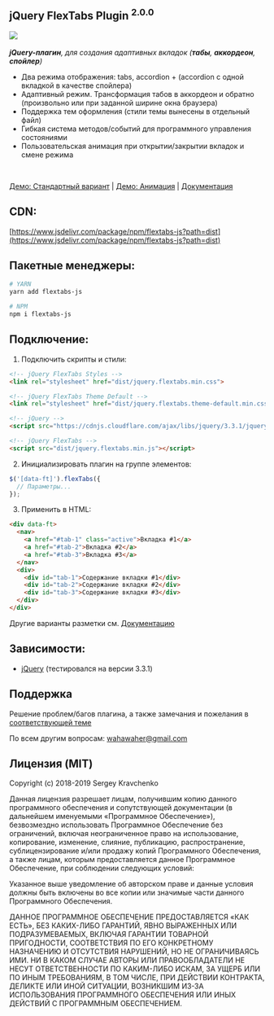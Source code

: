 jQuery FlexTabs Plugin <sup>2.0.0</sup>
-------
[![](https://data.jsdelivr.com/v1/package/npm/flextabs-js/badge)](https://www.jsdelivr.com/package/npm/flextabs-js) <br><br>
_**jQuery-плагин**, для создания адаптивных вкладок (**табы**, **аккордеон**, **спойлер**)_

* Два режима отображения: tabs, accordion + (accordion с одной вкладкой в качестве спойлера)
* Адаптивный режим. Трансформация табов в аккордеон и обратно (произвольно или при заданной ширине окна браузера)
* Поддержка тем оформления (стили темы вынесены в отдельный файл)
* Гибкая система методов/событий для программного управления состояниями
* Пользовательская анимация при открытии/закрытии вкладок и смене режима
<br>

[Демо: Стандартный вариант](http://wahawaher.000webhostapp.com/flextabs-js/demo-default.html) | [Демо: Анимация](http://wahawaher.000webhostapp.com/flextabs-js/demo-animation.html) | [Документация](http://wahawaher.000webhostapp.com/flextabs-js)

## CDN:
[https://www.jsdelivr.com/package/npm/flextabs-js?path=dist](https://www.jsdelivr.com/package/npm/flextabs-js?path=dist)

## Пакетные менеджеры:
```sh
# YARN
yarn add flextabs-js

# NPM
npm i flextabs-js
```

## Подключение:

1. Подключить скрипты и стили:
```html
<!-- jQuery FlexTabs Styles -->
<link rel="stylesheet" href="dist/jquery.flextabs.min.css">

<!-- jQuery FlexTabs Theme Default -->
<link rel="stylesheet" href="dist/jquery.flextabs.theme-default.min.css">

<!-- jQuery -->
<script src="https://cdnjs.cloudflare.com/ajax/libs/jquery/3.3.1/jquery.min.js"></script>

<!-- jQuery FlexTabs -->
<script src="dist/jquery.flextabs.min.js"></script>
```
2. Инициализировать плагин на группе элементов:
```javascript
$('[data-ft]').flexTabs({
  // Параметры...
});
```
3. Применить в HTML:
```html
<div data-ft>
  <nav>
    <a href="#tab-1" class="active">Вкладка #1</a>
    <a href="#tab-2">Вкладка #2</a>
    <a href="#tab-3">Вкладка #3</a>
  </nav>
  <div>
    <div id="tab-1">Содержание вкладки #1</div>
    <div id="tab-2">Содержание вкладки #2</div>
    <div id="tab-3">Содержание вкладки #3</div>
  </div>
</div>
```
Другие варианты разметки см. [Документацию](http://wahawaher.ru/flextabs-js)

## Зависимости:
- [jQuery](http://jquery.com/download/) (тестировался на версии 3.3.1)

## Поддержка
Решение проблем/багов плагина, а также замечания и пожелания в [соответствующей теме](https://github.com/WahaWaher/flextabs-js/issues)

По всем другим вопросам:  [wahawaher@gmail.com](mailto:wahawaher@gmail.com "Написать на wahawaher@gmail.com")

## Лицензия (MIT)
Copyright (c) 2018-2019 Sergey Kravchenko

Данная лицензия разрешает лицам, получившим копию данного программного обеспечения и сопутствующей документации (в дальнейшем именуемыми «Программное Обеспечение»), безвозмездно использовать Программное Обеспечение без ограничений, включая неограниченное право на использование, копирование, изменение, слияние, публикацию, распространение, сублицензирование и/или продажу копий Программного Обеспечения, а также лицам, которым предоставляется данное Программное Обеспечение, при соблюдении следующих условий:

Указанное выше уведомление об авторском праве и данные условия должны быть включены во все копии или значимые части данного Программного Обеспечения.

ДАННОЕ ПРОГРАММНОЕ ОБЕСПЕЧЕНИЕ ПРЕДОСТАВЛЯЕТСЯ «КАК ЕСТЬ», БЕЗ КАКИХ-ЛИБО ГАРАНТИЙ, ЯВНО ВЫРАЖЕННЫХ ИЛИ ПОДРАЗУМЕВАЕМЫХ, ВКЛЮЧАЯ ГАРАНТИИ ТОВАРНОЙ ПРИГОДНОСТИ, СООТВЕТСТВИЯ ПО ЕГО КОНКРЕТНОМУ НАЗНАЧЕНИЮ И ОТСУТСТВИЯ НАРУШЕНИЙ, НО НЕ ОГРАНИЧИВАЯСЬ ИМИ. НИ В КАКОМ СЛУЧАЕ АВТОРЫ ИЛИ ПРАВООБЛАДАТЕЛИ НЕ НЕСУТ ОТВЕТСТВЕННОСТИ ПО КАКИМ-ЛИБО ИСКАМ, ЗА УЩЕРБ ИЛИ ПО ИНЫМ ТРЕБОВАНИЯМ, В ТОМ ЧИСЛЕ, ПРИ ДЕЙСТВИИ КОНТРАКТА, ДЕЛИКТЕ ИЛИ ИНОЙ СИТУАЦИИ, ВОЗНИКШИМ ИЗ-ЗА ИСПОЛЬЗОВАНИЯ ПРОГРАММНОГО ОБЕСПЕЧЕНИЯ ИЛИ ИНЫХ ДЕЙСТВИЙ С ПРОГРАММНЫМ ОБЕСПЕЧЕНИЕМ.

